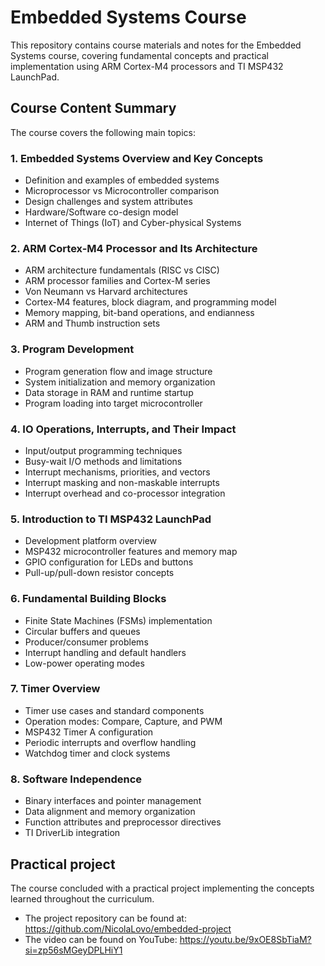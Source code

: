 # Embedded Systems Course

This repository contains course materials and notes for the Embedded Systems course, covering fundamental concepts and practical implementation using ARM Cortex-M4 processors and TI MSP432 LaunchPad.

## Course Content Summary

The course covers the following main topics:

### 1. Embedded Systems Overview and Key Concepts
- Definition and examples of embedded systems
- Microprocessor vs Microcontroller comparison
- Design challenges and system attributes
- Hardware/Software co-design model
- Internet of Things (IoT) and Cyber-physical Systems

### 2. ARM Cortex-M4 Processor and Its Architecture
- ARM architecture fundamentals (RISC vs CISC)
- ARM processor families and Cortex-M series
- Von Neumann vs Harvard architectures
- Cortex-M4 features, block diagram, and programming model
- Memory mapping, bit-band operations, and endianness
- ARM and Thumb instruction sets

### 3. Program Development
- Program generation flow and image structure
- System initialization and memory organization
- Data storage in RAM and runtime startup
- Program loading into target microcontroller

### 4. IO Operations, Interrupts, and Their Impact
- Input/output programming techniques
- Busy-wait I/O methods and limitations
- Interrupt mechanisms, priorities, and vectors
- Interrupt masking and non-maskable interrupts
- Interrupt overhead and co-processor integration

### 5. Introduction to TI MSP432 LaunchPad
- Development platform overview
- MSP432 microcontroller features and memory map
- GPIO configuration for LEDs and buttons
- Pull-up/pull-down resistor concepts

### 6. Fundamental Building Blocks
- Finite State Machines (FSMs) implementation
- Circular buffers and queues
- Producer/consumer problems
- Interrupt handling and default handlers
- Low-power operating modes

### 7. Timer Overview
- Timer use cases and standard components
- Operation modes: Compare, Capture, and PWM
- MSP432 Timer A configuration
- Periodic interrupts and overflow handling
- Watchdog timer and clock systems

### 8. Software Independence
- Binary interfaces and pointer management
- Data alignment and memory organization
- Function attributes and preprocessor directives
- TI DriverLib integration

## Practical project

The course concluded with a practical project implementing the concepts learned throughout the curriculum. 

- The project repository can be found at: https://github.com/NicolaLovo/embedded-project
- The video can be found on YouTube: https://youtu.be/9xOE8SbTiaM?si=zp56sMGeyDPLHiY1
